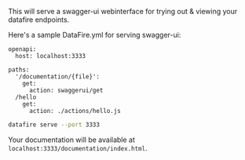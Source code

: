 This will serve a swagger-ui webinterface for trying out & viewing your datafire endpoints.

Here's a sample DataFire.yml for serving swagger-ui:

```
openapi:
  host: localhost:3333

paths:
  '/documentation/{file}':
    get:
      action: swaggerui/get
  /hello
    get:
      action: ./actions/hello.js
```

```bash
datafire serve --port 3333
```

Your documentation will be available at `localhost:3333/documentation/index.html`.

